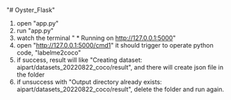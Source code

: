 "# Oyster_Flask" 
1. open "app.py" 
2. run "app.py"
3. watch the terminal " * Running on http://127.0.0.1:5000"
4. open  "http://127.0.0.1:5000/cmd1" it should trigger to operate python code, "labelme2coco"
5. if success, result will like "Creating dataset: aipart/datasets_20220822_coco/result", and there will create json file in the folder
6. if unsuccess with "Output directory already exists: aipart/datasets_20220822_coco/result", delete the folder and run again.
